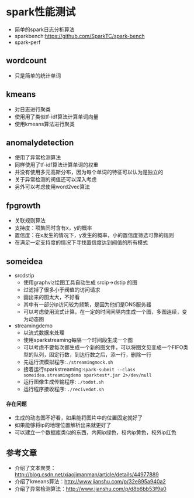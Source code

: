 # spark性能测试
- 简单的spark日志分析算法
- sparkbench:https://github.com/SparkTC/spark-bench
- spark-perf

## wordcount
- 只是简单的统计单词

## kmeans
- 对日志进行聚类
- 使用用了类似tf-idf算法计算单词向量
- 使用kmeans算法进行聚类

## anomalydetection
- 使用了异常检测算法
- 同样使用了tf-idf算法计算单词的权重
- 并没有使用多元高斯分布，因为每个单词的特征可以认为是独立的
- 关于异常检测的阀值还可以深入考虑
- 另外可以考虑使用word2vec算法

## fpgrowth
- 关联规则算法
- 支持度：项集同时含有x，y的概率
- 置信度：在x发生的情况下，y发生的概率，小的置信度筛选可靠的规则
- 在满足一定支持度的情况下寻找置信度达到阀值的所有模式

## someidea
- srcdstip
    + 使用graphviz绘图工具自动生成 srcip->dstip 的图
    + 过滤掉了很多小于阀值的访问请求
    + 画出来的图太大，不好看
    + 其中有一部分ip访问较为频繁，是因为他们是DNS服务器
    + 可以考虑使用流式计算，在一定的时间间隔内生成一个图，多图连续，变为动态图
- streamingdemo
    + 以流式数据来处理
    + 使用sparkstreaming每隔一个时间段生成一个图
    + 可以考虑不要每次都生成一个新的图文件，可以将图文见变成一个FIFO类型的队列，固定行数，到达行数之后，添一行，删除一行
    + 先运行流模拟程序:`./streamingmock.sh`
    + 接着运行sparkstreaming:`spark-submit --class someidea.streamingdemo sparktest*.jar 2>/dev/null`
    + 运行图像生成传输程序: `./todot.sh`
    + 运行程序接收程序: `./recivedot.sh`

#### 存在问题
- 生成的动态图不好看，如果能将图片中的位置固定就好了
- 如果能够将ip的地理位置解析出来就更好了
- 可以建立一个数据库类似的东西，内网ip绿色，校内ip黄色，校外ip红色

## 参考文章
- 介绍了文本聚类：http://blog.csdn.net/xiaojimanman/article/details/44977889
- 介绍了kmeans算法：http://www.jianshu.com/p/32e895a940a2
- 介绍了异常检测算法：http://www.jianshu.com/p/d8b6bb53f9a0
